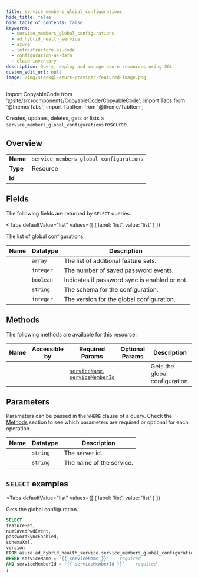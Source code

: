 ```yaml
--- 
title: service_members_global_configurations
hide_title: false
hide_table_of_contents: false
keywords:
  - service_members_global_configurations
  - ad_hybrid_health_service
  - azure
  - infrastructure-as-code
  - configuration-as-data
  - cloud inventory
description: Query, deploy and manage azure resources using SQL
custom_edit_url: null
image: /img/stackql-azure-provider-featured-image.png
---
```


import CopyableCode from '@site/src/components/CopyableCode/CopyableCode';
import Tabs from '@theme/Tabs';
import TabItem from '@theme/TabItem';

Creates, updates, deletes, gets or lists a <code>service_members_global_configurations</code> resource.

## Overview
<table><tbody>
<tr><td><b>Name</b></td><td><code>service_members_global_configurations</code></td></tr>
<tr><td><b>Type</b></td><td>Resource</td></tr>
<tr><td><b>Id</b></td><td><CopyableCode code="azure.ad_hybrid_health_service.service_members_global_configurations" /></td></tr>
</tbody></table>

## Fields

The following fields are returned by `SELECT` queries:

<Tabs
    defaultValue="list"
    values={[
        { label: 'list', value: 'list' }
    ]}
>
<TabItem value="list">

The list of global configurations.

<table>
<thead>
    <tr>
    <th>Name</th>
    <th>Datatype</th>
    <th>Description</th>
    </tr>
</thead>
<tbody>
<tr>
    <td><CopyableCode code="featureSet" /></td>
    <td><code>array</code></td>
    <td>The list of additional feature sets.</td>
</tr>
<tr>
    <td><CopyableCode code="numSavedPwdEvent" /></td>
    <td><code>integer</code></td>
    <td>The number of saved password events.</td>
</tr>
<tr>
    <td><CopyableCode code="passwordSyncEnabled" /></td>
    <td><code>boolean</code></td>
    <td>Indicates if password sync is enabled or not.</td>
</tr>
<tr>
    <td><CopyableCode code="schemaXml" /></td>
    <td><code>string</code></td>
    <td>The schema for the configuration.</td>
</tr>
<tr>
    <td><CopyableCode code="version" /></td>
    <td><code>integer</code></td>
    <td>The version for the global configuration.</td>
</tr>
</tbody>
</table>
</TabItem>
</Tabs>

## Methods

The following methods are available for this resource:

<table>
<thead>
    <tr>
    <th>Name</th>
    <th>Accessible by</th>
    <th>Required Params</th>
    <th>Optional Params</th>
    <th>Description</th>
    </tr>
</thead>
<tbody>
<tr>
    <td><a href="#list"><CopyableCode code="list" /></a></td>
    <td><CopyableCode code="select" /></td>
    <td><a href="#parameter-serviceName"><code>serviceName</code></a>, <a href="#parameter-serviceMemberId"><code>serviceMemberId</code></a></td>
    <td></td>
    <td>Gets the global configuration.</td>
</tr>
</tbody>
</table>

## Parameters

Parameters can be passed in the `WHERE` clause of a query. Check the [Methods](#methods) section to see which parameters are required or optional for each operation.

<table>
<thead>
    <tr>
    <th>Name</th>
    <th>Datatype</th>
    <th>Description</th>
    </tr>
</thead>
<tbody>
<tr id="parameter-serviceMemberId">
    <td><CopyableCode code="serviceMemberId" /></td>
    <td><code>string</code></td>
    <td>The server id.</td>
</tr>
<tr id="parameter-serviceName">
    <td><CopyableCode code="serviceName" /></td>
    <td><code>string</code></td>
    <td>The name of the service.</td>
</tr>
</tbody>
</table>

## `SELECT` examples

<Tabs
    defaultValue="list"
    values={[
        { label: 'list', value: 'list' }
    ]}
>
<TabItem value="list">

Gets the global configuration.

```sql
SELECT
featureSet,
numSavedPwdEvent,
passwordSyncEnabled,
schemaXml,
version
FROM azure.ad_hybrid_health_service.service_members_global_configurations
WHERE serviceName = '{{ serviceName }}' -- required
AND serviceMemberId = '{{ serviceMemberId }}' -- required
;
```
</TabItem>
</Tabs>
